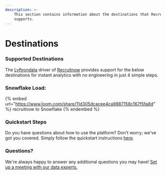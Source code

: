 ```yaml
---
description: >-
    This section contains information about the destinations that Recruitnow
    supports.
---
```


# Destinations

### Supported Destinations

The [Lyftrondata](https://www.lyftrondata.com/) driver of [Recruitnow](https://www.lyftrondata.com/integration/recruitnow/) provides support for the below destinations for instant analytics with no engineering in just 4 simple steps.

### Snowflake Load:

{% embed url="https://www.loom.com/share/11d305dcacee4ca9887158c167f5fa8d" %}
recruitnow to Snowflake
{% endembed %}

### Quickstart Steps

Do you have questions about how to use the platform? Don't worry; we've got you covered. Simply follow the quickstart instructions [here](../../../quickstart-steps.md).

### Questions? <a href="#questions" id="questions"></a>

We're always happy to answer any additional questions you may have! [Set up a meeting with our data experts.](https://www.lyftrondata.com/book-a-meeting/)
